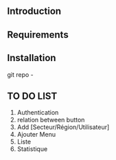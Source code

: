 ## Introduction

## Requirements

## Installation

git repo -

## TO DO LIST

1. Authentication
2. relation between button
3. Add [Secteur/Région/Utilisateur]
4. Ajouter Menu
5. Liste
6. Statistique

